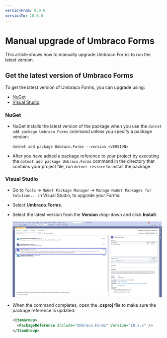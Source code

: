 ```yaml
---
versionFrom: 9.0.0
versionTo: 10.0.0
---
```


# Manual upgrade of Umbraco Forms

This article shows how to manually upgrade Umbraco Forms to run the latest version.

## Get the latest version of Umbraco Forms

To get the latest version of Umbraco Forms, you can upgrade using:

- [NuGet](#nuget)
- [Visual Studio](#visual-studio)

### NuGet

- NuGet installs the latest version of the package when you use the `dotnet add package Umbraco.Forms` command unless you specify a package version:

  `dotnet add package Umbraco.Forms --version <VERSION>`

- After you have added a package reference to your project by executing the `dotnet add package Umbraco.Forms` command in the directory that contains your project file, run `dotnet restore` to install the package.

### Visual Studio

- Go to `Tools` -> `NuGet Package Manager` -> `Manage NuGet Packages for Solution...` in Visual Studio, to upgrade your Forms:
- Select **Umbraco.Forms**.
- Select the latest version from the **Version** drop-down and click **Install**.

  ![NuGet Package Manager](images/Manage_packages_v10.png)

- When the command completes, open the **<project-name>.csproj** file to make sure the package reference is updated:

  ```xml
  <ItemGroup>
    <PackageReference Include="Umbraco.Forms" Version="10.x.x" />
  </ItemGroup>
  ```
